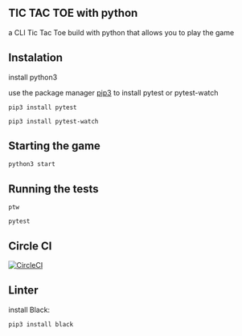 ## TIC TAC TOE with python

a CLI Tic Tac Toe build with python that allows you to play the game 

## Instalation

install python3

use the package manager [pip3](https://pip.pypa.io/en/stable/) 
to install pytest or pytest-watch

```pip3 install pytest```

```pip3 install pytest-watch```

## Starting the game

```python3 start```

## Running the tests

```ptw```

```pytest```

## Circle CI

[![CircleCI](https://circleci.com/gh/circleci/circleci-docs.svg?style=svg&circle-token=08d25ac553685f11c8d043d64d5d92546ce5201d)](https://app.circleci.com/pipelines/github/claudiahalip/TicTacToe-python)


## Linter

install Black:

```pip3 install black```
